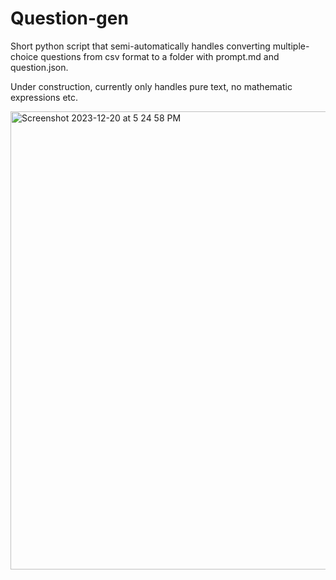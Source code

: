 # Question-gen
Short python script that semi-automatically handles converting multiple-choice questions from csv format to a folder with prompt.md and question.json.

Under construction, currently only handles pure text, no mathematic expressions etc.

<img width="733" alt="Screenshot 2023-12-20 at 5 24 58 PM" src="https://github.com/Qasmokejz/Question-gen/assets/71815990/241534e5-446a-4912-ac28-787bfebf1954">
